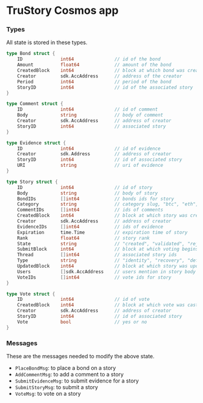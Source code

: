 # TruStory Cosmos app

### Types

All state is stored in these types.

```go
type Bond struct {
    ID              int64               // id of the bond
    Amount          float64             // amount of the bond
    CreatedBlock    int64               // block at which bond was created
    Creator         sdk.AccAddress      // address of the creator
    Period          int64               // period of the bond    
    StoryID         int64               // id of the associated story
}

type Comment struct {
    ID              int64               // id of comment
    Body            string              // body of comment
    Creator         sdk.AccAddress      // address of creator
    StoryID         int64               // associated story
}

type Evidence struct {
    ID              int64               // id of evidence
    Creator         sdk.Address         // address of creator
    StoryID         int64               // id of associated story
    URI             string              // uri of evidence
}

type Story struct {
    ID              int64               // id of story
    Body            string              // body of story
    BondIDs         []int64             // bonds ids for story
    Category        string              // category slug, "btc", "eth", "cp" (consensus protocols)
    CommentIDs      []int64             // ids of comments
    CreatedBlock    int64               // block at which story was created
    Creator         sdk.AccAddress      // address of creator
    EvidenceIDs     []int64             // ids of evidence
    Expiration      time.Time           // expiration time of story
    Rank            float64             // story rank
    State           string              // "created", "validated", "rejected", "unverifiable", "challenged", "revoked"
    SubmitBlock     int64               // block at which voting begins
    Thread          []int64             // associated story ids
    Type            string              // "identity", "recovery", "default"
    UpdatedBlock    int64               // block at which story was updated
    Users           []sdk.AccAddress    // users mention in story body
    VoteIDs         []int64             // vote ids for story
}

type Vote struct {
    ID              int64               // id of vote
    CreatedBlock    int64               // block at which vote was cast
    Creator         sdk.AccAddress      // address of creator
    StoryID         int64               // id of associated story
    Vote            bool                // yes or no
}
```

### Messages

These are the messages needed to modify the above state.

- `PlaceBondMsg`: to place a bond on a story
- `AddCommentMsg`: to add a comment to a story
- `SubmitEvidenceMsg`: to submit evidence for a story
- `SubmitStoryMsg`: to submit a story
- `VoteMsg`: to vote on a story

<!-- ```go
type SubmitStoryMsg struct {
    Body            string          // body of story
    Creator         sdk.Address     // address of creator
}
```

```go
type VoteMsg struct {
    StoryID         int64           // id of the story
    Option          string          // "yes" or "no"
    Stake           sdk.Coins       // stake for vote
    Voter           sdk.Address     // address of voter
}
``` -->
